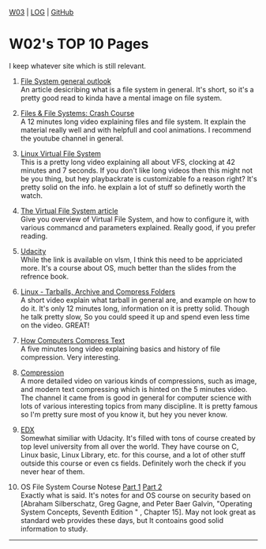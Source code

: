[W03](w03) |
[LOG](TXT/mylog.txt) | 
[GitHub](https://github.com/YasyfaWiwaha/os211)

# W02's TOP 10 Pages

I keep whatever site which is still relevant.

1. [File System general outlook](https://www.howtogeek.com/196051/htg-explains-what-is-a-file-system-and-why-are-there-so-many-of-them/)<br>
An article desicribing what is a file system in general. It's short, so it's a pretty good read to kinda have a mental image on file system.

2. [Files & File Systems: Crash Course](https://www.youtube.com/watch?v=KN8YgJnShPM)<br>
A 12 minutes long video explaining files and file system. It explain the material really well and with helpfull and cool animations. I recommend the youtube channel in general.

3. [Linux Virtual File System](https://www.youtube.com/watch?v=J4qWNNISdJk)<br>
This is a pretty long video explaining all about VFS, clocking at 42 minutes and 7 seconds. If you don't like long videos then this might not be you thing, but hey 
playbackrate is customizable fo a reason right? It's pretty solid on the info. he explain a lot of stuff so definetly worth the watch.

4. [The Virtual File System article](https://www.kernel.org/doc/html/latest/filesystems/vfs.html)<br>
Give you overview of Virtual File System, and how to configure it, with various commancd and parameters explained. Really good, if you prefer reading.

5. [Udacity](https://classroom.udacity.com/courses/ud923)<br>
While the link is available on vlsm, I think this need to be appriciated more. It's a course about OS, much better than the slides from the refrence book.

6. [Linux - Tarballs, Archive and Compress Folders](https://www.youtube.com/watch?v=BcDZS7iYNsA)<br>
A short video explain what tarball in general are, and example on how to do it. It's only 12 minutes long, information on it is pretty solid. Though he talk pretty slow, So you could speed
it up and spend even less time on the video. GREAT!

7. [How Computers Compress Text](https://www.youtube.com/watch?v=JsTptu56GM8)<br>
A five minutes long video explaining basics and history of file compression. Very interesting.

8. [Compression](https://www.youtube.com/watch?v=Lto-ajuqW3w)<br>
A more detailed video on various kinds of compressions, such as image, and modern text compressing which is hinted on the 5 minutes video. The channel it came from is good
in general for computer science with lots of various interesting topics from many discipline. It is pretty famous so I'm pretty sure most of you know it, but hey you never know.

9. [EDX](https://www.edx.org/learn/computer-programming)<br>
Somewhat similiar with Udacity. It's filled with tons of course created by top level university from all over the world. They have course on C, Linux basic, Linux Library, etc.
for this course, and a lot of other stuff outside this course or even cs fields. Definitely worh the check if you never hear of them.

10. OS File System Course Notese [Part 1](https://www2.cs.uic.edu/~jbell/CourseNotes/OperatingSystems/11_FileSystemInterface.html) [Part 2](https://www2.cs.uic.edu/~jbell/CourseNotes/OperatingSystems/12_FileSystemImplementation.html)<br>
Exactly what is said. It's notes for and OS course on security based on [Abraham Silberschatz, Greg Gagne, and Peter Baer Galvin, "Operating System Concepts, Seventh Edition "
, Chapter 15]. May not look great as standard web provides these days, but It contoains good solid information to study. 


----
